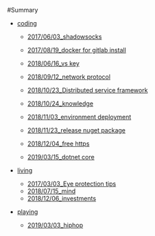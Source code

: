 #Summary
 * [coding]()
    * [2017/06/03_shadowsocks](coding/shadowsocks.md)
    * [2017/08/19_docker for gitlab install](coding/gitlab_docker.md)
    * [2018/06/16_vs key](coding/vs_key.md)
    * [2018/09/12_network protocol](coding/net_protocol.md)
    * [2018/10/23_Distributed service framework](coding/distributed_service.md)
    * [2018/10/24_knowledge](coding/knowledge_summary.md)
    * [2018/11/03_environment deployment](coding/siteconfig.md)
    * [2018/11/23_release nuget package](coding/release_nuget_pack.md)
    
    * [2018/12/04_free https](coding/free_https.md)
    * [2019/03/15_dotnet core](coding/dotnetcore.md)
    
 * [living]()
    * [2017/03/03_Eye protection tips](living/eyes_tips.md)
    * [2018/07/15_mind](living/mind.md)
    * [2018/12/06_investments](living/investments.md)
    
 * [playing]()
    * [2019/03/03_hiphop](playing/hiphop_intro.md)
    